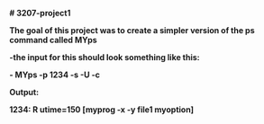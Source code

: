 **# 3207-project1**

**The goal of this project was to create a simpler version of the ps command called MYps**

**-the input for this should look something like this:**

**- MYps -p 1234 -s -U -c**

**Output:**

**1234: R utime=150 [myprog -x -y file1 myoption]**
